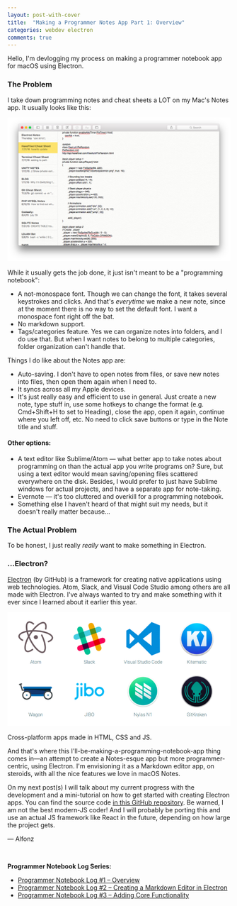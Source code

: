 ```yaml
---
layout: post-with-cover
title:  "Making a Programmer Notes App Part 1: Overview"
categories: webdev electron
comments: true
---
```


Hello, I'm devlogging my process on making a programmer notebook app for macOS using Electron.

### The Problem

I take down programming notes and cheat sheets a LOT on my Mac's Notes app. It usually looks like this:

![](/images/prog-notebook/1.png)

While it usually gets the job done, it just isn't meant to be a "programming notebook":

- A not-monospace font. Though we can change the font, it takes several keystrokes and clicks. And that's _everytime_ we make a new note, since at the moment there is no way to set the default font. I want a monospace font right off the bat.
- No markdown support.
- Tags/categories feature. Yes we can organize notes into folders, and I do use that. But when I want notes to belong to multiple categories, folder organization can't handle that.

Things I do like about the Notes app are:

- Auto-saving. I don't have to open notes from files, or save new notes into files, then open them again when I need to.
- It syncs across all my Apple devices.
- It's just really easy and efficient to use in general. Just create a new note, type stuff in, use some hotkeys to change the format (e.g. Cmd+Shift+H to set to Heading), close the app, open it again, continue where you left off, etc. No need to click save buttons or type in the Note title and stuff.

#### Other options:
- A text editor like Sublime/Atom — what better app to take notes about programming on than the actual app you write programs on? Sure, but using a text editor would mean saving/opening files scattered everywhere on the disk. Besides, I would prefer to just have Sublime windows for actual projects, and have a separate app for note-taking.
- Evernote — it's too cluttered and overkill for a programming notebook.
- Something else I haven't heard of that might suit my needs, but it doesn't really matter because...

### The Actual Problem

To be honest, I just really _really_ want to make something in Electron.

### ...Electron?

[Electron](http://electron.atom.io) (by GitHub) is a framework for creating native applications using web technologies. Atom, Slack, and Visual Code Studio among others are all made with Electron. I've always wanted to try and make something with it ever since I learned about it earlier this year.

![](/images/prog-notebook/2.png)

<p class="img-caption">Cross-platform apps made in HTML, CSS and JS.</p>

And that's where this I'll-be-making-a-programming-notebook-app thing comes in—an attempt to create a Notes-esque app but more programmer-centric, using Electron. I'm envisioning it as a Markdown editor app, on steroids, with all the nice features we love in macOS Notes.

On my next post(s) I will talk about my current progress with the development and a mini-tutorial on how to get started with creating Electron apps. You can find the source code [in this GitHub repository](https://github.com/AlfonzM/md-editor). Be warned, I am not the best modern-JS coder! And I will probably be porting this and use an actual JS framework like React in the future, depending on how large the project gets.

— Alfonz

&nbsp; 

__Programmer Notebook Log Series:__

- [Programmer Notebook Log #1 – Overview]()
- [Programmer Notebook Log #2 – Creating a Markdown Editor in Electron](/markdown-editor-in-electron)
- [Programmer Notebook Log #3 – Adding Core Functionality](/programming-notebook-core-functionality)